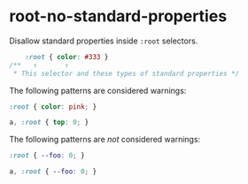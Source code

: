 # root-no-standard-properties

Disallow standard properties inside `:root` selectors.

```css
    :root { color: #333 }
/**   ↑       ↑
 * This selector and these types of standard properties */
```

The following patterns are considered warnings:

```css
:root { color: pink; }
```

```css
a, :root { top: 0; }
```

The following patterns are *not* considered warnings:

```css
:root { --foo: 0; }
```

```css
a, :root { --foo: 0; }
```
